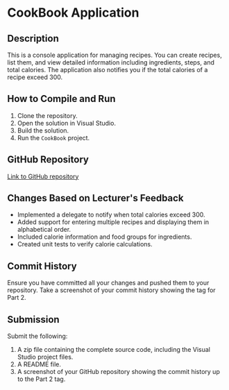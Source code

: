 # CookBook Application

## Description
This is a console application for managing recipes. You can create recipes, list them, and view detailed information including ingredients, steps, and total calories. The application also notifies you if the total calories of a recipe exceed 300.

## How to Compile and Run
1. Clone the repository.
2. Open the solution in Visual Studio.
3. Build the solution.
4. Run the `CookBook` project.

## GitHub Repository
[Link to GitHub repository](https://github.com/your-repo-url)

## Changes Based on Lecturer's Feedback
- Implemented a delegate to notify when total calories exceed 300.
- Added support for entering multiple recipes and displaying them in alphabetical order.
- Included calorie information and food groups for ingredients.
- Created unit tests to verify calorie calculations.

## Commit History
Ensure you have committed all your changes and pushed them to your repository. Take a screenshot of your commit history showing the tag for Part 2.

## Submission
Submit the following:
1. A zip file containing the complete source code, including the Visual Studio project files.
2. A README file.
3. A screenshot of your GitHub repository showing the commit history up to the Part 2 tag.
